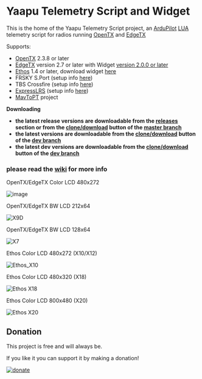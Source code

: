 # Yaapu Telemetry Script and Widget

This is the home of the Yaapu Telemetry Script project, an [ArduPilot](http://ardupilot.org/ardupilot/index.html) [LUA](https://www.lua.org/about.html) telemetry script for radios running [OpenTX](https://www.open-tx.org/) and [EdgeTX](http://www.edgetx.org)

Supports:
 - [OpenTX](https://www.open-tx.org) 2.3.8 or later
 - [EdgeTX](http://www.edgetx.org) version 2.7 or later with Widget [version 2.0.0 or later](https://github.com/yaapu/FrskyTelemetryScript/archive/master.zip)
 - [Ethos](https://ethos.frsky-rc.com/) 1.4 or later, download widget [here](https://github.com/yaapu/FrskyTelemetryScript/tree/master/ETHOS) 
 - FRSKY S.Port (setup info [here](https://ardupilot.org/copter/docs/common-connecting-sport-fport.html))
 - TBS Crossfire (setup info [here](https://github.com/yaapu/FrskyTelemetryScript/wiki/Passthrough-over-CRSF-and-ExpressLRS))
 - [ExpressLRS](https://www.expresslrs.org/) (setup info [here](https://github.com/yaapu/FrskyTelemetryScript/wiki/Passthrough-over-CRSF-and-ExpressLRS))
 - [MavToPT](https://github.com/zs6buj/MavlinkToPassthru) project

**Downloading**
- **the latest release versions are downloadable from the [releases](https://github.com/yaapu/FrskyTelemetryScript/releases) section or from the [clone/download](https://github.com/yaapu/FrskyTelemetryScript/archive/master.zip) button of the [master branch](https://github.com/yaapu/FrskyTelemetryScript/tree/master)** 
- **the latest versions are downloadable from the [clone/download](https://github.com/yaapu/FrskyTelemetryScript/archive/master.zip) button of the [dev branch](https://github.com/yaapu/FrskyTelemetryScript/tree/dev)** 
- **the latest dev versions are downloadable from the [clone/download](https://github.com/yaapu/FrskyTelemetryScript/archive/dev.zip) button of the [dev branch](https://github.com/yaapu/FrskyTelemetryScript/tree/dev)** 

### please read the [wiki](https://github.com/yaapu/FrskyTelemetryScript/wiki) for more info

OpenTX/EdgeTX Color LCD 480x272

![image](https://user-images.githubusercontent.com/30294218/204099467-92a26342-63c5-4819-a147-0d41b3a289d3.png)


OpenTX/EdgeTX BW LCD 212x64

![X9D](https://github.com/yaapu/FrskyTelemetryScript/raw/master/TARANIS/IMAGES/x9d.png)

OpenTX/EdgeTX BW LCD 128x64

![X7](https://github.com/yaapu/FrskyTelemetryScript/raw/master/TARANIS/IMAGES/x7.png)

Ethos Color LCD 480x272 (X10/X12)

![Ethos_X10](https://user-images.githubusercontent.com/30294218/194421471-38b308cf-d0d0-4500-af52-6647e6d993a0.png)

Ethos Color LCD 480x320 (X18)

![Ethos X18](https://user-images.githubusercontent.com/30294218/194421562-4ea6b2dd-ed01-4585-95f1-6b09313b8d3d.png)

Ethos Color LCD 800x480 (X20)

![Ethos X20](https://user-images.githubusercontent.com/30294218/194421598-be8c3dbd-9ac4-494a-bad9-9bd668f105ce.png)




## Donation

This project is free and will always be.

If you like it you can support it by making a donation!

[![donate](https://user-images.githubusercontent.com/30294218/61724877-16fa7a80-ad6f-11e9-80de-9771e0b820ae.png)](https://paypal.me/yaapu)
